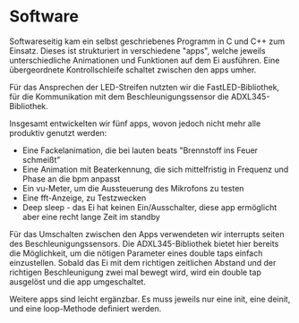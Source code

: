 
# Software

Softwareseitig kam ein selbst geschriebenes Programm in C und C++ zum Einsatz. Dieses ist strukturiert in verschiedene "apps", welche jeweils unterschiedliche Animationen und Funktionen auf dem Ei ausführen. Eine übergeordnete Kontrollschleife schaltet zwischen den apps umher. 

Für das Ansprechen der LED-Streifen nutzten wir die FastLED-Bibliothek, für die Kommunikation mit dem Beschleunigungssensor die ADXL345-Bibliothek. 

Insgesamt entwickelten wir fünf apps, wovon jedoch nicht mehr alle produktiv genutzt werden: 
- Eine Fackelanimation, die bei lauten beats "Brennstoff ins Feuer schmeißt"
- Eine Animation mit Beaterkennung, die sich mittelfristig in Frequenz und Phase an die bpm anpasst 
- Ein vu-Meter, um die Aussteuerung des Mikrofons zu testen
- Eine fft-Anzeige, zu Testzwecken
- Deep sleep - das Ei hat keinen Ein/Ausschalter, diese app ermöglicht aber eine recht lange Zeit im standby

Für das Umschalten zwischen den Apps verwendeten wir interrupts seiten des Beschleunigungssensors. Die ADXL345-Bibliothek bietet hier bereits die Möglichkeit, um die nötigen Parameter eines double taps einfach einzustellen. Sobald das Ei mit dem richtigen zeitlichen Abstand und der richtigen Beschleunigung zwei mal bewegt wird, wird ein double tap ausgelöst und die app umgeschaltet. 

Weitere apps sind leicht ergänzbar. Es muss jeweils nur eine init, eine deinit, und eine loop-Methode definiert werden.